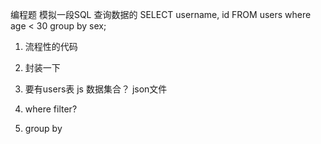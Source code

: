 编程题
模拟一段SQL 查询数据的
SELECT username, id FROM users where age < 30 group by sex;
 1. 流程性的代码
 2. 封装一下

1. 要有users表
   js 数据集合？
   json文件

2. where 
   filter?
3. group by